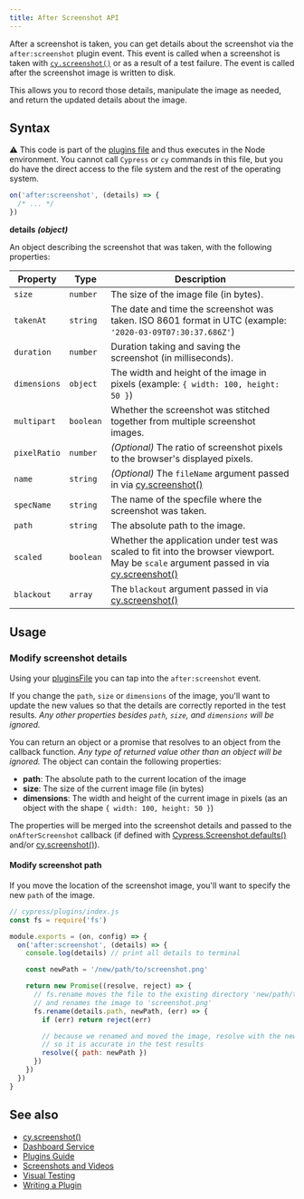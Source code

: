 ```yaml
---
title: After Screenshot API
---
```


After a screenshot is taken, you can get details about the screenshot via the `after:screenshot` plugin event. This event is called when a screenshot is taken with [`cy.screenshot()`](/api/commands/screenshot) or as a result of a test failure. The event is called after the screenshot image is written to disk.

This allows you to record those details, manipulate the image as needed, and return the updated details about the image.

## Syntax

<Alert type="warning">

⚠️ This code is part of the [plugins file](/guides/core-concepts/writing-and-organizing-tests.html#Plugin-files) and thus executes in the Node environment. You cannot call `Cypress` or `cy` commands in this file, but you do have the direct access to the file system and the rest of the operating system.

</Alert>

```js
on('after:screenshot', (details) => {
  /* ... */
})
```

**<Icon name="angle-right"></Icon> details** **_(object)_**

An object describing the screenshot that was taken, with the following properties:

| Property     | Type      | Description                                                                                                                                                                 |
| ------------ | --------- | --------------------------------------------------------------------------------------------------------------------------------------------------------------------------- |
| `size`       | `number`  | The size of the image file (in bytes).                                                                                                                                      |
| `takenAt`    | `string`  | The date and time the screenshot was taken. ISO 8601 format in UTC (example: `'2020-03-09T07:30:37.686Z'`)                                                                  |
| `duration`   | `number`  | Duration taking and saving the screenshot (in milliseconds).                                                                                                                |
| `dimensions` | `object`  | The width and height of the image in pixels (example: `{ width: 100, height: 50 }`)                                                                                         |
| `multipart`  | `boolean` | Whether the screenshot was stitched together from multiple screenshot images.                                                                                               |
| `pixelRatio` | `number`  | _(Optional)_ The ratio of screenshot pixels to the browser's displayed pixels.                                                                                              |
| `name`       | `string`  | _(Optional)_ The `fileName` argument passed in via [cy.screenshot()](/api/commands/screenshot#Arguments)                                                                    |
| `specName`   | `string`  | The name of the specfile where the screenshot was taken.                                                                                                                    |
| `path`       | `string`  | The absolute path to the image.                                                                                                                                             |
| `scaled`     | `boolean` | Whether the application under test was scaled to fit into the browser viewport. May be `scale` argument passed in via [cy.screenshot()](/api/commands/screenshot#Arguments) |
| `blackout`   | `array`   | The `blackout` argument passed in via [cy.screenshot()](/api/commands/screenshot#Arguments)                                                                                 |

## Usage

### Modify screenshot details

Using your [pluginsFile](/guides/tooling/plugins-guide) you can tap into the `after:screenshot` event.

If you change the `path`, `size` or `dimensions` of the image, you'll want to update the new values so that the details are correctly reported in the test results. _Any other properties besides `path`, `size`, and `dimensions` will be ignored._

You can return an object or a promise that resolves to an object from the callback function. _Any type of returned value other than an object will be ignored._ The object can contain the following properties:

- **path**: The absolute path to the current location of the image
- **size**: The size of the current image file (in bytes)
- **dimensions**: The width and height of the current image in pixels (as an object with the shape `{ width: 100, height: 50 }`)

The properties will be merged into the screenshot details and passed to the `onAfterScreenshot` callback (if defined with [Cypress.Screenshot.defaults()](/api/cypress-api/screenshot-api) and/or [cy.screenshot()](/api/commands/screenshot)).

#### Modify screenshot path

If you move the location of the screenshot image, you'll want to specify the new `path` of the image.

```js
// cypress/plugins/index.js
const fs = require('fs')

module.exports = (on, config) => {
  on('after:screenshot', (details) => {
    console.log(details) // print all details to terminal

    const newPath = '/new/path/to/screenshot.png'

    return new Promise((resolve, reject) => {
      // fs.rename moves the file to the existing directory 'new/path/to'
      // and renames the image to 'screenshot.png'
      fs.rename(details.path, newPath, (err) => {
        if (err) return reject(err)

        // because we renamed and moved the image, resolve with the new path
        // so it is accurate in the test results
        resolve({ path: newPath })
      })
    })
  })
}
```

## See also

- [cy.screenshot()](/api/commands/screenshot)
- [Dashboard Service](/guides/dashboard/introduction)
- [Plugins Guide](/guides/tooling/plugins-guide)
- [Screenshots and Videos](/guides/guides/screenshots-and-videos)
- [Visual Testing](/guides/tooling/visual-testing)
- [Writing a Plugin](/api/plugins/writing-a-plugin)
